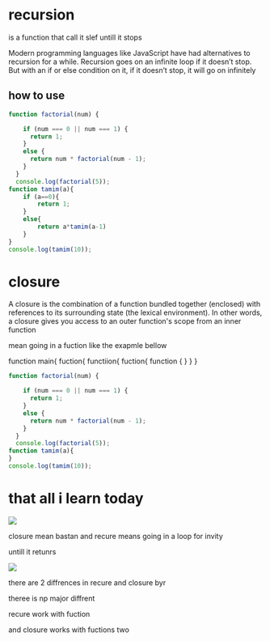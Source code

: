 
# recursion 
is a function that call it slef untill it stops

Modern programming languages like JavaScript have had alternatives to recursion for a while. Recursion goes on an infinite loop if it doesn’t stop. But with an if or else condition on it, if it doesn’t stop, it will go on infinitely





## how to use

```javascript
function factorial(num) {

    if (num === 0 || num === 1) {
      return 1;
    }
    else {
      return num * factorial(num - 1);
    }
  }
  console.log(factorial(5));
function tamim(a){
    if (a==0){
        return 1;
    }
    else{
        return a*tamim(a-1)
    }
}
console.log(tamim(10));
```
# closure
A closure is the combination of a function bundled together (enclosed) with references to its surrounding state (the lexical environment). In other words, a closure gives you access to an outer function's scope from an inner function

mean going in a fuction like the exapmle bellow

function main{
fuction{
   functiion{
           fuction{
           function   {
           }
           }
           }
```javascript
function factorial(num) {

    if (num === 0 || num === 1) {
      return 1;
    }
    else {
      return num * factorial(num - 1);
    }
  }
  console.log(factorial(5));
function tamim(a){
}
console.log(tamim(10));
```
# that all i learn today
![](https://th.bing.com/th/id/OIP.2AQkrL6YTnNGked92a8_-wHaEX?w=248&h=180&c=7&r=0&o=5&pid=1.7)


closure mean bastan and recure means going in a loop for invity

untill it retunrs

![](https://th.bing.com/th/id/R.3073469c33e5e89aee02beb667fcfacf?rik=VNFFqRcowjfg3A&pid=ImgRaw&r=0)

there are 2 diffrences in recure and closure byr

theree is np major diffrent

recure work with fuction

and closure works with fuctions two 


